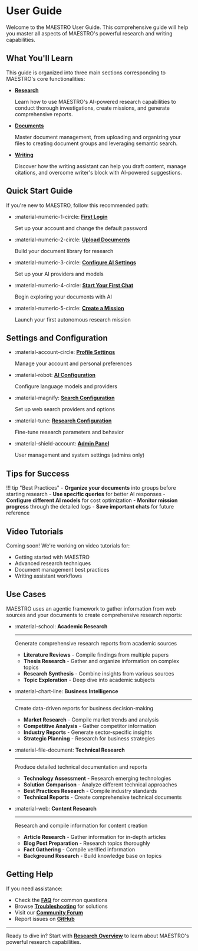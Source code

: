 # User Guide

Welcome to the MAESTRO User Guide. This comprehensive guide will help you master all aspects of MAESTRO's powerful research and writing capabilities.

## What You'll Learn

This guide is organized into three main sections corresponding to MAESTRO's core functionalities:

<div class="grid cards" markdown>

-   **[Research](research/overview.md)**
    
    Learn how to use MAESTRO's AI-powered research capabilities to conduct thorough investigations, create missions, and generate comprehensive reports.

-   **[Documents](documents/overview.md)**
    
    Master document management, from uploading and organizing your files to creating document groups and leveraging semantic search.

-   **[Writing](writing/overview.md)**
    
    Discover how the writing assistant can help you draft content, manage citations, and overcome writer's block with AI-powered suggestions.

</div>

## Quick Start Guide

If you're new to MAESTRO, follow this recommended path:

<div class="grid cards" markdown>

-   :material-numeric-1-circle: **[First Login](../getting-started/first-login.md)**
    
    Set up your account and change the default password

-   :material-numeric-2-circle: **[Upload Documents](documents/uploading.md)**
    
    Build your document library for research

-   :material-numeric-3-circle: **[Configure AI Settings](settings/ai-config.md)**
    
    Set up your AI providers and models

-   :material-numeric-4-circle: **[Start Your First Chat](research/chat-interface.md)**
    
    Begin exploring your documents with AI

-   :material-numeric-5-circle: **[Create a Mission](research/missions.md)**
    
    Launch your first autonomous research mission

</div>

## Settings and Configuration

<div class="grid cards" markdown>

-   :material-account-circle: **[Profile Settings](settings/profile.md)**
    
    Manage your account and personal preferences

-   :material-robot: **[AI Configuration](settings/ai-config.md)**
    
    Configure language models and providers

-   :material-magnify: **[Search Configuration](settings/search-config.md)**
    
    Set up web search providers and options

-   :material-tune: **[Research Configuration](settings/research-config.md)**
    
    Fine-tune research parameters and behavior

-   :material-shield-account: **[Admin Panel](settings/admin.md)**
    
    User management and system settings (admins only)

</div>

## Tips for Success

!!! tip "Best Practices"
    - **Organize your documents** into groups before starting research
    - **Use specific queries** for better AI responses
    - **Configure different AI models** for cost optimization
    - **Monitor mission progress** through the detailed logs
    - **Save important chats** for future reference

## Video Tutorials

Coming soon! We're working on video tutorials for:

- Getting started with MAESTRO
- Advanced research techniques
- Document management best practices
- Writing assistant workflows

## Use Cases

MAESTRO uses an agentic framework to gather information from web sources and your documents to create comprehensive research reports:

<div class="grid cards" markdown>

-   :material-school: **Academic Research**
    
    ---
    
    Generate comprehensive research reports from academic sources
    
    - **Literature Reviews** - Compile findings from multiple papers
    - **Thesis Research** - Gather and organize information on complex topics
    - **Research Synthesis** - Combine insights from various sources
    - **Topic Exploration** - Deep dive into academic subjects

-   :material-chart-line: **Business Intelligence**
    
    ---
    
    Create data-driven reports for business decision-making
    
    - **Market Research** - Compile market trends and analysis
    - **Competitive Analysis** - Gather competitor information
    - **Industry Reports** - Generate sector-specific insights
    - **Strategic Planning** - Research for business strategies

-   :material-file-document: **Technical Research**
    
    ---
    
    Produce detailed technical documentation and reports
    
    - **Technology Assessment** - Research emerging technologies
    - **Solution Comparison** - Analyze different technical approaches
    - **Best Practices Research** - Compile industry standards
    - **Technical Reports** - Create comprehensive technical documents

-   :material-web: **Content Research**
    
    ---
    
    Research and compile information for content creation
    
    - **Article Research** - Gather information for in-depth articles
    - **Blog Post Preparation** - Research topics thoroughly
    - **Fact Gathering** - Compile verified information
    - **Background Research** - Build knowledge base on topics

</div>

## Getting Help

If you need assistance:

- Check the **[FAQ](../troubleshooting/faq.md)** for common questions
- Browse **[Troubleshooting](../troubleshooting/index.md)** for solutions
- Visit our **[Community Forum](../community/discussions.md)**
- Report issues on **[GitHub](https://github.com/murtaza-nasir/maestro/issues)**

---

Ready to dive in? Start with **[Research Overview](research/overview.md)** to learn about MAESTRO's powerful research capabilities.